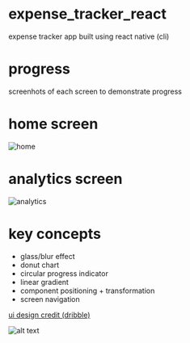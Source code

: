# expense_tracker_react
expense tracker app built using react native (cli)


# progress

screenhots of each screen to demonstrate progress

# home screen

![home](https://github.com/Salim-Ali-94/expense_tracker/assets/75537889/ee16b458-6a02-48eb-88d9-c6ef9fbd3dfd)

# analytics screen

![analytics](https://github.com/Salim-Ali-94/expense_tracker/assets/75537889/704ee475-f916-4320-830f-16a638fd1642)


# key concepts

- glass/blur effect
- donut chart
- circular progress indicator
- linear gradient
- component positioning + transformation
- screen navigation

[ui design credit (dribble)](https://dribbble.com/shots/14769358-Budget-Tracking-Planning-App)

![alt text](https://cdn.dribbble.com/users/5031392/screenshots/14769358/media/2d2075e253127baa1f95e120cb75deb4.png)
